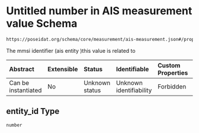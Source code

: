 # Untitled number in AIS measurement value Schema

```txt
https://poseidat.org/schema/core/measurement/ais-measurement.json#/properties/entity_id
```

The mmsi identifier (ais entity )this value is related to

| Abstract            | Extensible | Status         | Identifiable            | Custom Properties | Additional Properties | Access Restrictions | Defined In                                                                                    |
| :------------------ | :--------- | :------------- | :---------------------- | :---------------- | :-------------------- | :------------------ | :-------------------------------------------------------------------------------------------- |
| Can be instantiated | No         | Unknown status | Unknown identifiability | Forbidden         | Allowed               | none                | [ais-measurement.json*](schemas/core/measurement/ais-measurement.json "open original schema") |

## entity_id Type

`number`
